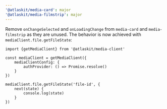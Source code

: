 ```yaml
---
'@atlaskit/media-card': major
'@atlaskit/media-filmstrip': major
---
```


Remove `onChangeSelected` and `onLoadingChange` from `media-card` and `media-filmstrip` as they are unused. The behavior is now achieved with `mediaClient.file.getFileState`:

```
import {getMediaClient} from '@atlaskit/media-client'

const mediaClient = getMediaClient({
	mediaClientConfig: {
		authProvider: () => Promise.resolve()
	}
})

mediaClient.file.getFileState('file-id', {
	next(state) {
		console.log(state)
	}
})
```
